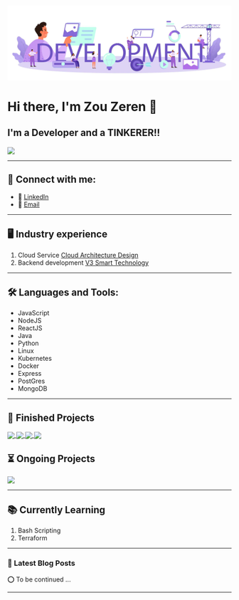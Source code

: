 ![](https://github.com/Anthony-Zou/Anthony-Zou/blob/main/developmentBanner.jpg)

# Hi there, I'm Zou Zeren 👋 



## I'm a Developer and a TINKERER!!

<a href="https://github.com//Anthony-Zou/Anthony-Zou">
    <img align="center" src="https://github-readme-stats.vercel.app/api?username=Anthony-Zou&show_icons=true&hide_border=true&count_private=true&theme=tokyonight">
</a>

---

## 👋 Connect with me:
- 🤝 [LinkedIn](https://www.linkedin.com/in/ze-ren-zou-11a431121/)
- 📧 [Email](zouzeren@gmail.com)

---
## 🖥️ Industry experience
1. Cloud Service  [Cloud Architecture Design](https://www.huaweicloud.com/intl/en-us/)
2. Backend development [V3 Smart Technology](https://v3smarttech.com/)
---

## 🛠️ Languages and Tools:
- JavaScript
- NodeJS
- ReactJS
- Java
- Python
- Linux
- Kubernetes
- Docker
- Express
- PostGres
- MongoDB


---

## 👏 Finished Projects
<a href="https://github.com/Anthony-Zou/CZ3002-Project">
    <img align="center" src="https://github-readme-stats.vercel.app/api/pin/?username=Anthony-Zou&repo=CZ3002-Project&theme=tokyonight">
</a>
<a href="https://github.com/Anthony-Zou/CZ2007-INTRO-TO-DATABASE">
    <img align="center" src="https://github-readme-stats.vercel.app/api/pin/?username=Anthony-Zou&repo=CZ2007-INTRO-TO-DATABASE&theme=tokyonight">
</a>
<a href="https://github.com/Anthony-Zou/mdp4">
    <img align="center" src="https://github-readme-stats.vercel.app/api/pin/?username=Anthony-Zou&repo=mdp40&theme=tokyonight">
</a>
<a href="https://github.com/Anthony-Zou/21S2_CZ3005_Assignment_1">
    <img align="center" src="https://github-readme-stats.vercel.app/api/pin/?username=Anthony-Zou&repo=21S2_CZ3005_Assignment_1&theme=tokyonight">
</a>

## ⏳ Ongoing Projects
<a href="https://github.com/Anthony-Zou/LeetCodeAlgo">
    <img align="center" src="https://github-readme-stats.vercel.app/api/pin/?username=Anthony-Zou&repo=LeetCodeAlgo&theme=tokyonight">
</a>


---
## 📚 Currently Learning
1. Bash Scripting
2. Terraform
---

### 📕 Latest Blog Posts
⭕ To be continued ...
<!-- BLOG-POST-LIST:START -->
<!-- BLOG-POST-LIST:END -->


---
